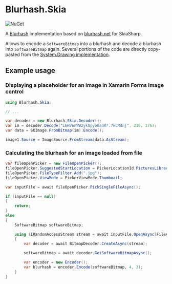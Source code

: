 # Blurhash.Skia

[![NuGet](https://img.shields.io/nuget/v/Blurhash.Skia.svg)](https://www.nuget.org/packages/BlurHash.Skia/)

A [Blurhash](https://github.com/woltapp/blurhash) implementation based on
[blurhash.net](https://github.com/MarkusPalcer/blurhash.net) for SkiaSharp.

Allows to encode a `SoftwareBitmap` into a blurhash and decode a blurhash into
`SoftwareBitmap` again. Several portions of the code are directly copy-pasted
from the [System.Drawing implementation](https://github.com/MarkusPalcer/blurhash.net/tree/master/Blurhash-System.Drawing).

## Example usage

### Displaying a placeholder for an image in Xamarin Forms Image control

```csharp
using Blurhash.Skia;

// ...

var decoder = new Blurhash.Skia.Decoder();
var im = decoder.Decode("LEHV6nWB2yk8pyo0adR*.7kCMdnj", 219, 176);
var data = SKImage.FromBitmap(im).Encode();

image1.Source = ImageSource.FromStream(data.AsStream);
```

### Calculating the blurhash for an image loaded from file

```csharp
var fileOpenPicker = new FileOpenPicker();
fileOpenPicker.SuggestedStartLocation = PickerLocationId.PicturesLibrary;
fileOpenPicker.FileTypeFilter.Add(".jpg");
fileOpenPicker.ViewMode = PickerViewMode.Thumbnail;

var inputFile = await fileOpenPicker.PickSingleFileAsync();

if (inputFile == null)
{
    return;
}
else
{
    SoftwareBitmap softwareBitmap;

    using (IRandomAccessStream stream = await inputFile.OpenAsync(FileAccessMode.Read))
    {
        var decoder = await BitmapDecoder.CreateAsync(stream);

        softwareBitmap = await decoder.GetSoftwareBitmapAsync();

        var encoder = new Encoder();
        var blurhash = encoder.Encode(softwareBitmap, 4, 3);
    }
}
```
